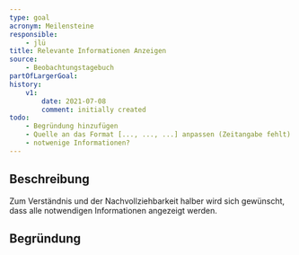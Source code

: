 ```yaml
---
type: goal
acronym: Meilensteine
responsible:
    - jlü
title: Relevante Informationen Anzeigen
source:
    - Beobachtungstagebuch
partOfLargerGoal: 
history:
    v1:
        date: 2021-07-08
        comment: initially created
todo: 
    - Begründung hinzufügen
    - Quelle an das Format [..., ..., ...] anpassen (Zeitangabe fehlt)
    - notwenige Informationen?
---
```


## Beschreibung

Zum Verständnis und der Nachvollziehbarkeit halber wird sich gewünscht, dass alle notwendigen Informationen angezeigt werden.


## Begründung




